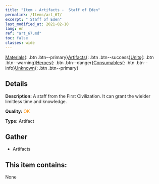 ```yaml
---
title: "Item - Artifacts -  Staff of Eden"
permalink: /Items/art_67/
excerpt: " Staff of Eden"
last_modified_at: 2021-02-10
lang: en
ref: "art_67.md"
toc: false
classes: wide
---
```

 [Materials](/Items/){: .btn .btn--primary}[Artifacts](/Items/Artifacts/){: .btn .btn--success}[Units](/Items/Units/){: .btn .btn--warning}[Heroes](/Items/Heroes/){: .btn .btn--danger}[Consumables](/Items/Consumables/){: .btn .btn--info}[Unknown](/Items/Unknown/){: .btn .btn--primary}

## Details
 **Description:** A staff from the First Civilization. It can grant the wielder limitless time and knowledge.

 **Quality:** <span style="color: #FF8C00">OK</span>

 **Type:** Artifact

## Gather

*    Artifacts 

## This item contains:

  None

